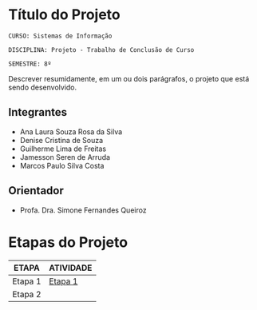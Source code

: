 # Título do Projeto

`CURSO: Sistemas de Informação`

`DISCIPLINA: Projeto - Trabalho de Conclusão de Curso`

`SEMESTRE: 8º`

Descrever resumidamente, em um ou dois parágrafos, o projeto que está sendo desenvolvido.

## Integrantes

* Ana Laura Souza Rosa da Silva
* Denise Cristina de Souza
* Guilherme Lima de Freitas
* Jamesson Seren de Arruda
* Marcos Paulo Silva Costa



## Orientador

* Profa. Dra. Simone Fernandes Queiroz

# Etapas do Projeto

| ETAPA    | ATIVIDADE    |
|----------|--------------|
| Etapa 1  |    [Etapa 1](https://github.com/denisecristina/pmv-si-2025-1-pe8-t1-si-eixo-8-t1-g3/raw/main/etapa%201/etapa%201.md)   | 
| Etapa 2  |              |

